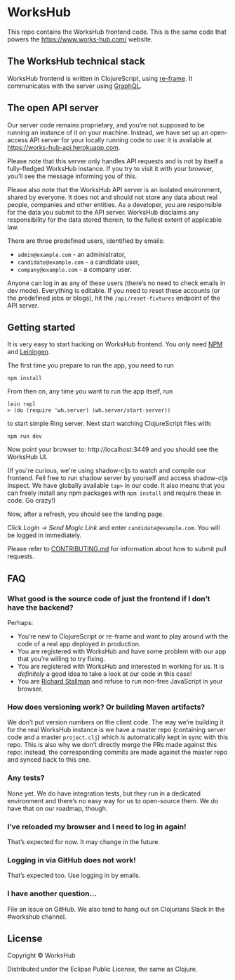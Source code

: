 # WorksHub

This repo contains the WorksHub frontend code. This is the same code that powers the https://www.works-hub.com/ website.

## The WorksHub technical stack

WorksHub frontend is written in ClojureScript, using [re-frame](https://github.com/Day8/re-frame). It communicates with the server using [GraphQL](https://graphql.org/).

## The open API server

Our server code remains proprietary, and you’re not supposed to be running an instance of it on your machine. Instead, we have set up an open-access API server for your locally running code to use: it is available at https://works-hub-api.herokuapp.com.

Please note that this server only handles API requests and is not by itself a fully-fledged WorksHub instance. If you try to visit it with your browser, you’ll see the message informing you of this.

Please also note that the WorksHub API server is an isolated environment, shared by everyone. It does not and should not store any data about real people, companies and other entities. As a developer, you are responsible for the data you submit to the API server. WorksHub disclaims any responsibility for the data stored therein, to the fullest extent of applicable law.

There are three predefined users, identified by emails:

- `admin@example.com` - an administrator,
- `candidate@example.com` - a candidate user,
- `company@example.com` - a company user.

Anyone can log in as any of these users (there’s no need to check emails in dev mode). Everything is editable. If you need to reset these accounts (or the predefined jobs or blogs), hit the `/api/reset-fixtures` endpoint of the API server.

## Getting started

It is very easy to start hacking on WorksHub frontend. You only need [NPM](https://www.npmjs.com/get-npm) and [Leiningen](https://leiningen.org/).

The first time you prepare to run the app, you need to run

```
npm install
```

From then on, any time you want to run the app itself, run

```
lein repl
> (do (require 'wh.server) (wh.server/start-server))
```

to start simple Ring server. Next start watching ClojureScript files with:

```
npm run dev
```

Now point your browser to: http://localhost:3449 and you should see the WorksHub UI.

(If you're curious, we're using shadow-cljs to watch and compile our frontend. Fell free to run shadow server by yourself and access shadow-cljs Inspect. We have globally available `tap>` in our code. It also means that you can freely install any npm packages with `npm install` and require these in code. Go crazy!)

Now, after a refresh, you should see the landing page.

Click _Login → Send Magic Link_ and enter `candidate@example.com`. You will be logged in immediately.

Please refer to [CONTRIBUTING.md](CONTRIBUTING.md) for information about how to submit pull requests.

## FAQ

### What good is the source code of just the frontend if I don’t have the backend?

Perhaps:

- You’re new to ClojureScript or re-frame and want to play around with the code of a real app deployed in production.
- You are registered with WorksHub and have some problem with our app that you’re willing to try fixing.
- You are registered with WorksHub and interested in working for us. It is _definitely_ a good idea to take a look at our code in this case!
- You are [Richard Stallman](https://www.gnu.org/philosophy/javascript-trap.en.html) and refuse to run non-free JavaScript in your browser.

### How does versioning work? Or building Maven artifacts?

We don’t put version numbers on the client code. The way we’re building it for the real WorksHub instance is we have a master repo (containing server code and a master `project.clj`) which is automatically kept in sync with this repo. This is also why we don’t directly merge the PRs made against this repo: instead, the corresponding commits are made against the master repo and synced back to this one.

### Any tests?

None yet. We do have integration tests, but they run in a dedicated environment and there’s no easy way for us to open-source them. We do have that on our roadmap, though.

### I’ve reloaded my browser and I need to log in again!

That’s expected for now. It may change in the future.

### Logging in via GitHub does not work!

That’s expected too. Use logging in by emails.

### I have another question...

File an issue on GitHub. We also tend to hang out on Clojurians Slack in the #workshub channel.

## License

Copyright © WorksHub

Distributed under the Eclipse Public License, the same as Clojure.
